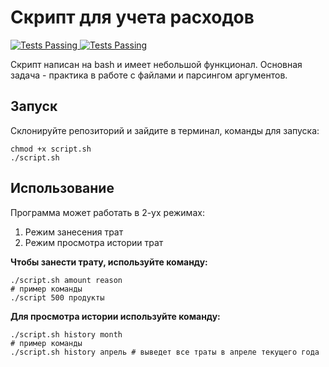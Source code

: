 # Скрипт для учета расходов

<a href="https://github.com/agent-yandex/bash-finance-script/actions">
  <img alt="Tests Passing" src="https://img.shields.io/badge/Test-passing-brightgreen?logo=github&style=flat" />
</a>
<a href="https://github.com/agent-yandex/bash-finance-script/graphs/contributors">
  <img alt="Tests Passing" src="https://img.shields.io/badge/contributors-2-brightgreen?style=flat" />
</a>

Скрипт написан на bash и имеет небольшой функционал. Основная задача - практика в работе с файлами и парсингом аргументов.

## Запуск

Склонируйте репозиторий и зайдите в терминал, команды для запуска:
```
chmod +x script.sh
./script.sh
```

## Использование

Программа может работать в 2-ух режимах:
1. Режим занесения трат
2. Режим просмотра истории трат

**Чтобы занести трату, используйте команду:**
```
./script.sh amount reason
# пример команды
./script 500 продукты
```

**Для просмотра истории используйте команду:**
```
./script.sh history month
# пример команды
./script.sh history апрель # выведет все траты в апреле текущего года
```
